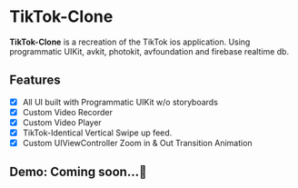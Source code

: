 # TikTok-Clone

**TikTok-Clone** is a recreation of the TikTok ios application. Using programmatic UIKit, avkit, photokit, avfoundation and firebase realtime db.


## Features
 
- [x] All UI built with Programmatic UIKit w/o storyboards
- [x] Custom Video Recorder
- [x] Custom Video Player
- [x] TikTok-Identical Vertical Swipe up feed.
- [x] Custom UIViewController Zoom in & Out Transition Animation

## Demo: Coming soon...🚧


